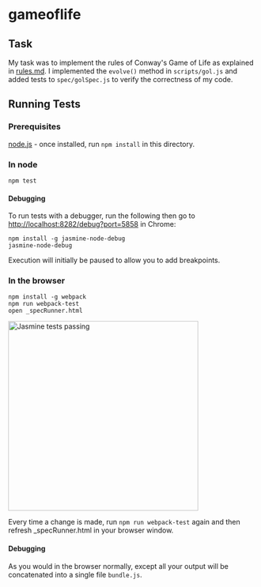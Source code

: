 # gameoflife

## Task ##

My task was to implement the rules of Conway's Game of Life as explained in [rules.md](https://github.com/punit-shah/gameoflife/blob/master/rules.md). I implemented the `evolve()` method in `scripts/gol.js` and added tests to `spec/golSpec.js` to verify the correctness of my code.

## Running Tests ##

### Prerequisites ###

[node.js](https://nodejs.org/) - once installed, run `npm install` in this directory.

### In node ###

```
npm test
```

#### Debugging ####

To run tests with a debugger, run the following then go to [http://localhost:8282/debug?port=5858](http://localhost:8282/debug?port=5858) in Chrome:

```
npm install -g jasmine-node-debug
jasmine-node-debug
```

Execution will initially be paused to allow you to add breakpoints.

### In the browser ###

```
npm install -g webpack
npm run webpack-test
open _specRunner.html
```

<img src="https://cloud.githubusercontent.com/assets/6018387/23070475/10afb3d6-f523-11e6-8933-4490dd4cae4c.png" alt="Jasmine tests passing" width="384"/>

Every time a change is made, run `npm run webpack-test` again and then refresh _specRunner.html in your browser window.

#### Debugging #####

As you would in the browser normally, except all your output will be concatenated into a single file `bundle.js`.

